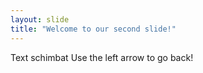 ```yaml
---
layout: slide
title: "Welcome to our second slide!"
---
```

Text schimbat
Use the left arrow to go back!
